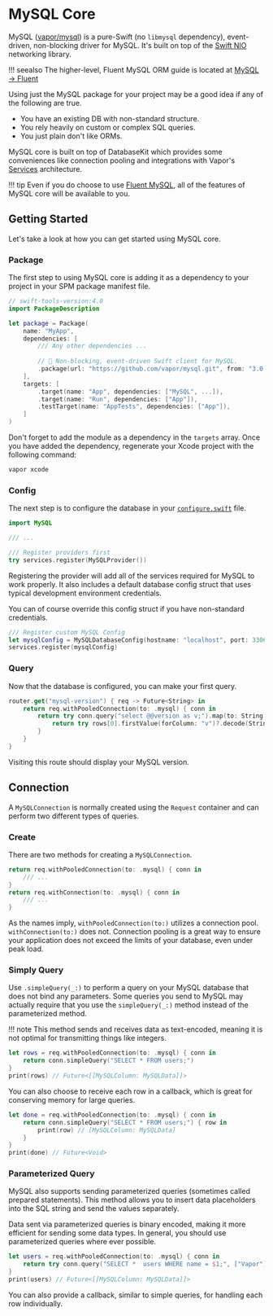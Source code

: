 # MySQL Core

MySQL ([vapor/mysql](https://github.com/vapor/mysql)) is a pure-Swift (no `libmysql` dependency), event-driven, non-blocking driver for MySQL. It's built on top of the [Swift NIO](http://github.com/apple/swift-nio) networking library.

!!! seealso
    The higher-level, Fluent MySQL ORM guide is located at [MySQL &rarr; Fluent](fluent.md)

Using just the MySQL package for your project may be a good idea if any of the following are true.

- You have an existing DB with non-standard structure.
- You rely heavily on custom or complex SQL queries.
- You just plain don't like ORMs.

MySQL core is built on top of DatabaseKit which provides some conveniences like connection pooling and integrations with Vapor's [Services](../getting-started/services.md) architecture.

!!! tip
    Even if you do choose to use [Fluent MySQL](fluent.md), all of the features of MySQL core will be available to you.

## Getting Started

Let's take a look at how you can get started using MySQL core.

### Package

The first step to using MySQL core is adding it as a dependency to your project in your SPM package manifest file.

```swift
// swift-tools-version:4.0
import PackageDescription

let package = Package(
    name: "MyApp",
    dependencies: [
        /// Any other dependencies ...
        
        // 🐬 Non-blocking, event-driven Swift client for MySQL.
        .package(url: "https://github.com/vapor/mysql.git", from: "3.0.0-rc"),
    ],
    targets: [
        .target(name: "App", dependencies: ["MySQL", ...]),
        .target(name: "Run", dependencies: ["App"]),
        .testTarget(name: "AppTests", dependencies: ["App"]),
    ]
)
```

Don't forget to add the module as a dependency in the `targets` array. Once you have added the dependency, regenerate your Xcode project with the following command:

```sh
vapor xcode
```


### Config

The next step is to configure the database in your [`configure.swift`](../getting-started/structure.md#configureswift) file.

```swift
import MySQL

/// ...

/// Register providers first
try services.register(MySQLProvider())
```

Registering the provider will add all of the services required for MySQL to work properly. It also includes a default database config struct that uses typical development environment credentials. 

You can of course override this config struct if you have non-standard credentials.

```swift
/// Register custom MySQL Config
let mysqlConfig = MySQLDatabaseConfig(hostname: "localhost", port: 3306, username: "vapor")
services.register(mysqlConfig)
```

### Query

Now that the database is configured, you can make your first query.

```swift
router.get("mysql-version") { req -> Future<String> in
    return req.withPooledConnection(to: .mysql) { conn in
        return try conn.query("select @@version as v;").map(to: String.self) { rows in
            return try rows[0].firstValue(forColumn: "v")?.decode(String.self) ?? "n/a"
        }
    }
}
```

Visiting this route should display your MySQL version.

## Connection

A `MySQLConnection` is normally created using the `Request` container and can perform two different types of queries.

### Create

There are two methods for creating a `MySQLConnection`.

```swift
return req.withPooledConnection(to: .mysql) { conn in
    /// ...
}
return req.withConnection(to: .mysql) { conn in
    /// ...
}
```

As the names imply,  `withPooledConnection(to:)` utilizes a connection pool. `withConnection(to:)` does not. Connection pooling is a great way to ensure your application does not exceed the limits of your database, even under peak load.

### Simply Query

Use `.simpleQuery(_:)` to perform a query on your MySQL database that does not bind any parameters. Some queries you send to MySQL may actually require that you use the `simpleQuery(_:)` method instead of the parameterized method. 

!!! note
    This method sends and receives data as text-encoded, meaning it is not optimal for transmitting things like integers.
    
```swift
let rows = req.withPooledConnection(to: .mysql) { conn in
    return conn.simpleQuery("SELECT * FROM users;")
}
print(rows) // Future<[[MySQLColumn: MySQLData]]>
```

You can also choose to receive each row in a callback, which is great for conserving memory for large queries.

```swift
let done = req.withPooledConnection(to: .mysql) { conn in
    return conn.simpleQuery("SELECT * FROM users;") { row in
        print(row) // [MySQLColumn: MySQLData]
    }
}
print(done) // Future<Void>
```

### Parameterized Query

MySQL also supports sending parameterized queries (sometimes called prepared statements). This method allows you to insert data placeholders into the SQL string and send the values separately.

Data sent via parameterized queries is binary encoded, making it more efficient for sending some data types. In general, you should use parameterized queries where ever possible.

```swift
let users = req.withPooledConnection(to: .mysql) { conn in
    return try conn.query("SELECT *  users WHERE name = $1;", ["Vapor"])
}
print(users) // Future<[[MySQLColumn: MySQLData]]>
```

You can also provide a callback, similar to simple queries, for handling each row individually.




